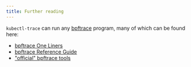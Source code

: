```yaml
---
title: Further reading
---
```


`kubectl-trace` can run any [bpftrace][bpftrace] program, many of which can be found here:

- [bpftrace One Liners][bpftraceOneLiners]
- [bpftrace Reference Guide][bpftraceReference]
- ["official" bpftrace tools][bpftraceTools]

[bpftrace]: https://github.com/iovisor/bpftrace
[bpftraceOneLiners]: https://github.com/iovisor/bpftrace/blob/master/docs/tutorial_one_liners.md
[bpftraceReference]: https://github.com/iovisor/bpftrace/blob/master/docs/reference_guide.md
[bpftraceTools]: https://github.com/iovisor/bpftrace/tree/master/tools

